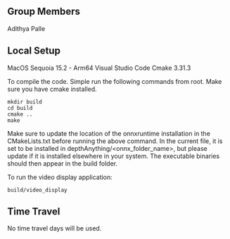 ## Group Members
Adithya Palle

## Local Setup


MacOS Sequoia 15.2 - Arm64 
Visual Studio Code
Cmake 3.31.3

To compile the code. Simple run the following commands from root. Make sure you have cmake installed.
```
mkdir build
cd build
cmake ..
make
```

Make sure to update the location of the onnxruntime installation in the CMakeLists.txt before running the above command. 
In the current file, it is set to be installed in depthAnything/<onnx_folder_name>, but please update if it is installed elsewhere in your system.
The executable binaries should then appear in the build folder.

To run the video display application:

```
build/video_display
```

## Time Travel

No time travel days will be used.